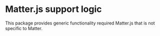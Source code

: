 # Matter.js support logic

This package provides generic functionality required Matter.js that is not specific to Matter.
